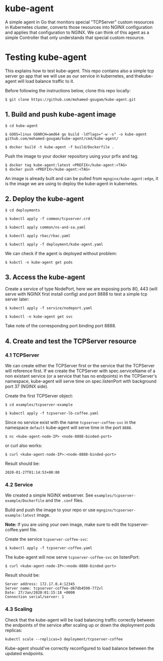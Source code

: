# kube-agent
A simple agent in Go that monitors special "TCPServer" custom resources in Kubernetes cluster, converts those resources into NGINX configuration and applies that configuration to NGINX. We can think of this agent as a simple Controller that only understands that special custom resource.

# Testing kube-agent
This explains how to test kube-agent. This repo contains also a simple tcp server go app that we will use as our service in kubernetes, and thekube-agent will load balance traffic to it.

Before following the instructions below, clone this repo locally:

```
$ git clone https://github.com/mohamed-gougam/kube-agent.git
```

## 1. Build and push kube-agent image

```
$ cd kube-agent

$ GOOS=linux GOARCH=amd64 go build -ldflags="-w -s" -o kube-agent github.com/mohamed-gougam/kube-agent/cmd/kube-agent/

$ docker build -t kube-agent -f build/Dockerfile .
```

Push the image to your docker repository using your prfix and tag.

```
$ docker tag kube-agent:latest <PREFIX>/kube-agent:<TAG>
$ docker push <PREFIX>/kube-agent:<TAG>
```
An image is already built and can be pulled from `mgnginx/kube-agent:edge`, it is the image we are using to deploy the kube-agent in kubernetes.

## 2. Deploy the kube-agent

```
$ cd deployments

$ kubectl apply -f common/tcpserver.crd

$ kubectl apply common/ns-and-sa.yaml

$ kubectl apply rbac/rbac.yaml

$ kubectl apply -f deployment/kube-agent.yaml
```

We can check if the agent is deployed without problem:
```
$ kubctl -n kube-agent get pods
```

## 3. Access the kube-agent

Create a service of type NodePort, here we are exposing ports 80, 443 (will serve with NGINX first install config) and port 8888 to test a simple tcp server later:
```
$ kubectl apply -f service/nodeport.yaml

$ kubectl -n kube-agent get svc
```
Take note of the corresponding port binding port 8888.

## 4. Create and test the TCPServer resource

### 4.1 TCPServer

We can create either the TCPServer first or the service that the TCPServer will reference first. If we create the TCPServer with spec.serviceName of a non existant service (or a service that has no endpoints) in the TCPServer's namespace, kube-agent will serve time on spec.listenPort with background port 37 (NGINX side).

Create the first TCPServer object:
```
$ cd examples/tcpserver-example

$ kubectl apply -f tcpserver-lb-coffee.yaml
```

Since no service exist with the name `tcpserver-coffee-svc` in the namespace `default` kube-agent will serve time in the port `8888`.
```
$ nc <kube-agent-node-IP> <node-8888-binded-port>
```
or curl also works:
```
$ curl <kube-agent-node-IP>:<node-8888-binded-port>
```

Result should be:
```
2020-01-27T01:14:53+00:00
```

### 4.2 Service

We created a simple NGINX webserver. See `examples/tcpserver-example/Dockerfile` and the `.conf` files.

Build and push the image to your repo or use `mgnginx/tcpserver-example:latest` image.

**Note:**
If you are using your own image, make sure to edit the tcpserver-coffee.yaml file.

Create the service `tcpserver-coffee-svc`:
```
$ kubectl apply -f tcpserver-coffee.yaml
```

The kube-agent will now serve `tcpserver-coffee-svc` on listenPort:
```
$ curl <kube-agent-node-IP>:<node-8888-binded-port>
```

Result should be:
```
Server address: 172.17.0.4:12345
Server name: tcpserver-coffee-d67db4598-772vl
Date: 27/Jan/2020:01:15:18 +0000
Connection serial/server: 1
```

### 4.3 Scaling

Check that the kube-agent will be load balancing traffic correctly between the endpoints of the service after scaling up or down the deployment pods replicas:

```
kubectl scale --replicas=3 deployment/tcpserver-coffee
```

Kube-agent should've correctly reconfigured to load balance between the updated endpoints.